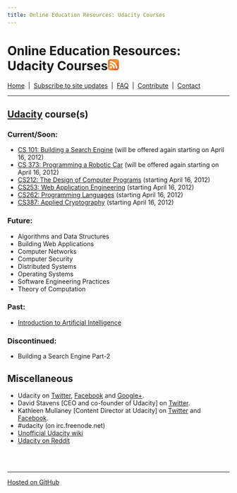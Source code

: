 ```yaml
---
title: Online Education Resources: Udacity Courses
---
```


# Online Education Resources: Udacity Courses<a href=""><img src="https://github.com/amberj/online-edu-resources/raw/gh-pages/feed-icon.png" alt="RSS Feed" /></a>
[Home](http://amberj.github.com/online-edu-resources/ "Online Educational Resources: Home") &nbsp;|&nbsp; [Subscribe to site updates](http://amberj.github.com/online-edu-resources/subscribe.html "Online Educational Resources: Subscribe to site updates") &nbsp;|&nbsp; [FAQ](http://amberj.github.com/online-edu-resources/faq.html "Online Educational Resources: FAQ") &nbsp;|&nbsp; [Contribute](http://amberj.github.com/online-edu-resources/contribute.html "Online Educational Reqources: Contribute") &nbsp;|&nbsp; [Contact](http://amberj.github.com/online-edu-resources/contact.html "Online Educational Resources: Contact")<br />

<hr />

## [Udacity](http://www.udacity.com/ "Udacity") course(s)
### Current/Soon:
* [CS 101: Building a Search Engine](http://amberj.github.com/online-edu-resources/udacity/cs101 "Udacity CS 101") (will be offered again starting on April 16, 2012)
* [CS 373: Programming a Robotic Car](http://amberj.github.com/online-edu-resources/udacity/cs373 "Udacity CS 373") (will be offered again starting on April 16, 2012)
* [CS212: The Design of Computer Programs](http://amberj.github.com/online-edu-resources/udacity/cs212) (starting April 16, 2012)
* [CS253: Web Application Engineering](http://amberj.github.com/online-edu-resources/udacity/cs253) (starting April 16, 2012)
* [CS262: Programming Languages](http://amberj.github.com/online-edu-resources/udacity/cs262) (starting April 16, 2012)
* [CS387: Applied Cryptography](http://amberj.github.com/online-edu-resources/udacity/cs387) (starting April 16, 2012)

### Future:
* Algorithms and Data Structures
* Building Web Applications
* Computer Networks
* Computer Security
* Distributed Systems
* Operating Systems
* Software Engineering Practices
* Theory of Computation

### Past:
* [Introduction to Artificial Intelligence](http://amberj.github.com/online-edu-resources/udacity/ai)

### Discontinued:
* Building a Search Engine Part-2

## Miscellaneous
* Udacity on [Twitter](http://twitter.com/udacity), [Facebook](https://www.facebook.com/pages/Udacity/174179219354091) and [Google+](https://plus.google.com/116286004036789369492/).
* David Stavens \[CEO and co-founder of Udacity\] on [Twitter](https://twitter.com/#!/DavidUdacity).
* Kathleen Mullaney \[Content Director at Udacity\] on [Twitter](https://twitter.com/#!/KathleenUdacity) and [Facebook](https://www.facebook.com/profile.php?id=100003394368997).
* \#udacity (on irc.freenode.net)
* [Unofficial Udacity wiki](http://www.udacity-wiki.com/)
* [Udacity on Reddit](http://www.reddit.com/r/Udacity)

<br /><br />
<hr />

[Hosted on GitHub](https://github.com/amberj/online-edu-resources "online-edu-resources on GitHub")
